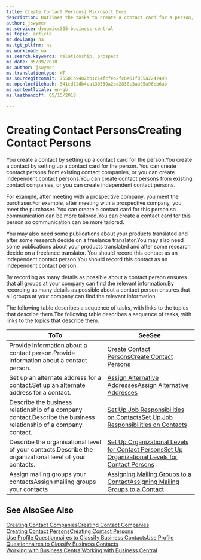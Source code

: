 ```yaml
---
title: Create Contact Persons| Microsoft Docs
description: Outlines the tasks to create a contact card for a person, for example, a prospect or supplier, helping to define the relationship and tailor communication.
author: jswymer
ms.service: dynamics365-business-central
ms.topic: article
ms.devlang: na
ms.tgt_pltfrm: na
ms.workload: na
ms.search.keywords: relationship, prospect
ms.date: 05/09/2018
ms.author: jswymer
ms.translationtype: HT
ms.sourcegitcommit: 75501b9402bb1c14fcfeb2fc6e61f055a2247493
ms.openlocfilehash: 341cd12db4ca130539a2ba2838c3aa95a96cb6ab
ms.contentlocale: en-gb
ms.lasthandoff: 05/15/2018

---
```

# <a name="creating-contact-persons"></a><span data-ttu-id="5df52-103">Creating Contact Persons</span><span class="sxs-lookup"><span data-stu-id="5df52-103">Creating Contact Persons</span></span>
<span data-ttu-id="5df52-104">You create a contact by setting up a contact card for the person.</span><span class="sxs-lookup"><span data-stu-id="5df52-104">You create a contact by setting up a contact card for the person.</span></span> <span data-ttu-id="5df52-105">You can create contact persons from existing contact companies, or you can create independent contact persons.</span><span class="sxs-lookup"><span data-stu-id="5df52-105">You can create contact persons from existing contact companies, or you can create independent contact persons.</span></span>

<span data-ttu-id="5df52-106">For example, after meeting with a prospective company, you meet the purchaser.</span><span class="sxs-lookup"><span data-stu-id="5df52-106">For example, after meeting with a prospective company, you meet the purchaser.</span></span> <span data-ttu-id="5df52-107">You can create a contact card for this person so communication can be more tailored.</span><span class="sxs-lookup"><span data-stu-id="5df52-107">You can create a contact card for this person so communication can be more tailored.</span></span>

<span data-ttu-id="5df52-108">You may also need some publications about your products translated and after some research decide on a freelance translator.</span><span class="sxs-lookup"><span data-stu-id="5df52-108">You may also need some publications about your products translated and after some research decide on a freelance translator.</span></span> <span data-ttu-id="5df52-109">You should record this contact as an independent contact person.</span><span class="sxs-lookup"><span data-stu-id="5df52-109">You should record this contact as an independent contact person.</span></span>

<span data-ttu-id="5df52-110">By recording as many details as possible about a contact person ensures that all groups at your company can find the relevant information.</span><span class="sxs-lookup"><span data-stu-id="5df52-110">By recording as many details as possible about a contact person ensures that all groups at your company can find the relevant information.</span></span>

<span data-ttu-id="5df52-111">The following table describes a sequence of tasks, with links to the topics that describe them.</span><span class="sxs-lookup"><span data-stu-id="5df52-111">The following table describes a sequence of tasks, with links to the topics that describe them.</span></span>

| <span data-ttu-id="5df52-112">To</span><span class="sxs-lookup"><span data-stu-id="5df52-112">To</span></span> | <span data-ttu-id="5df52-113">See</span><span class="sxs-lookup"><span data-stu-id="5df52-113">See</span></span> |
| --- | --- |
| <span data-ttu-id="5df52-114">Provide information about a contact person.</span><span class="sxs-lookup"><span data-stu-id="5df52-114">Provide information about a contact person.</span></span> |[<span data-ttu-id="5df52-115">Create Contact Persons</span><span class="sxs-lookup"><span data-stu-id="5df52-115">Create Contact Persons</span></span>](marketing-how-create-contact-persons.md) |
| <span data-ttu-id="5df52-116">Set up an alternate address for a contact.</span><span class="sxs-lookup"><span data-stu-id="5df52-116">Set up an alternate address for a contact.</span></span> |[<span data-ttu-id="5df52-117">Assign Alternative Addresses</span><span class="sxs-lookup"><span data-stu-id="5df52-117">Assign Alternative Addresses</span></span>](marketing-how-assign-alternate-address.md) |
| <span data-ttu-id="5df52-118">Describe the business relationship of a company contact.</span><span class="sxs-lookup"><span data-stu-id="5df52-118">Describe the business relationship of a company contact.</span></span> |[<span data-ttu-id="5df52-119">Set Up Job Responsibilities on Contacts</span><span class="sxs-lookup"><span data-stu-id="5df52-119">Set Up Job Responsibilities on Contacts</span></span>](marketing-job-responsibilities.md) |
| <span data-ttu-id="5df52-120">Describe the organisational level of your contacts.</span><span class="sxs-lookup"><span data-stu-id="5df52-120">Describe the organizational level of your contacts.</span></span> |[<span data-ttu-id="5df52-121">Set Up Organizational Levels for Contact Persons</span><span class="sxs-lookup"><span data-stu-id="5df52-121">Set Up Organizational Levels for Contact Persons</span></span>](marketing-organizational-levels.md) |
| <span data-ttu-id="5df52-122">Assign mailing groups your contacts</span><span class="sxs-lookup"><span data-stu-id="5df52-122">Assign mailing groups your contacts</span></span> |[<span data-ttu-id="5df52-123">Assigning Mailing Groups to a Contact</span><span class="sxs-lookup"><span data-stu-id="5df52-123">Assigning Mailing Groups to a Contact</span></span>](marketing-mailing-groups.md) |

## <a name="see-also"></a><span data-ttu-id="5df52-124">See Also</span><span class="sxs-lookup"><span data-stu-id="5df52-124">See Also</span></span>
[<span data-ttu-id="5df52-125">Creating Contact Companies</span><span class="sxs-lookup"><span data-stu-id="5df52-125">Creating Contact Companies</span></span>](marketing-create-contact-companies.md)  
[<span data-ttu-id="5df52-126">Creating Contact Persons</span><span class="sxs-lookup"><span data-stu-id="5df52-126">Creating Contact Persons</span></span>](marketing-create-contact-persons.md)  
[<span data-ttu-id="5df52-127">Use Profile Questionnaires to Classify Business Contacts</span><span class="sxs-lookup"><span data-stu-id="5df52-127">Use Profile Questionnaires to Classify Business Contacts</span></span>](marketing-create-contact-profile-questionnaire.md)  
[<span data-ttu-id="5df52-128">Working with Business Central</span><span class="sxs-lookup"><span data-stu-id="5df52-128">Working with Business Central</span></span>](ui-work-product.md)

